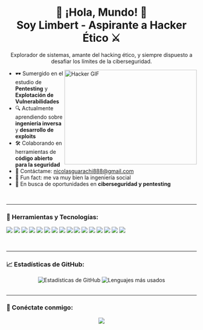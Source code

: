 <!--
**UsopKing7/UsopKing7** es un repositorio especial porque su `README.md` (este archivo) aparece en tu perfil de GitHub.
-->

<h1 align="center">👾 ¡Hola, Mundo! 👾 <br> Soy Limbert - Aspirante a Hacker Ético ⚔️</h1>

<p align="center">
    Explorador de sistemas, amante del hacking ético, y siempre dispuesto a desafiar los límites de la ciberseguridad.
</p>

<img align="right" alt="Hacker GIF" src="https://media.giphy.com/media/2zeji2UedvZzvIZ45N/giphy.gif" width="350" height="250" />

- 🕶️ Sumergido en el estudio de **Pentesting** y **Explotación de Vulnerabilidades**
- 🔍 Actualmente aprendiendo sobre **ingeniería inversa** y **desarrollo de exploits**
- 🛠️ Colaborando en herramientas de **código abierto para la seguridad**
- 💌 Contáctame: nicolasguarachi888@gmail.com
- 🎹 Fun fact: me va muy bien la ingeniería social 
- 💼 En busca de oportunidades en **ciberseguridad y pentesting**

<br>

---

### 🧰 Herramientas y Tecnologías:

<p align="left">
    <a href="https://www.kali.org/" target="_blank"><img src="https://img.icons8.com/color/48/000000/kali-linux.png"/></a>
    <a href="https://archlinux.org/" target="_blank"><img src="https://img.icons8.com/color/48/000000/arch-linux.png"/></a>
    <a href="https://www.linux.org/" target="_blank"><img src="https://img.icons8.com/color/48/000000/linux.png"/></a>
    <a href="https://nmap.org/" target="_blank"><img src="https://img.icons8.com/color/48/000000/nmap.png"/></a>
    <a href="https://wpscan.com/" target="_blank"><img src="https://img.icons8.com/color/48/000000/wordpress.png"/></a>
    <a href="https://github.com/vanhauser-thc/thc-hydra" target="_blank"><img src="https://img.icons8.com/color/48/000000/hydra.png"/></a>
    <a href="https://www.openwall.com/john/" target="_blank"><img src="https://img.icons8.com/nolan/512/wireshark.png"/></a>
    <a href="https://netcat.sourceforge.net/" target="_blank"><img src="https://img.icons8.com/ios/48/000000/network.png"/></a>
    <a href="https://portswigger.net/burp" target="_blank"><img src="https://img.icons8.com/dusk/48/000000/burpsuite.png"/></a>
    <a href="https://www.metasploit.com/" target="_blank"><img src="https://img.icons8.com/color/48/000000/metasploit.png"/></a>
    <a href="https://www.python.org" target="_blank"><img src="https://img.icons8.com/color/48/000000/python.png"/></a>
    <a href="https://www.gnu.org/software/bash/" target="_blank"><img src="https://img.icons8.com/color/48/000000/console.png"/></a>
    <a href="https://www.w3.org/html/" target="_blank"><img src="https://img.icons8.com/color/48/000000/html-5.png"/></a>
    <a href="https://www.w3.org/Style/CSS/Overview.en.html" target="_blank"><img src="https://img.icons8.com/color/48/000000/css3.png"/></a>
    <a href="https://www.java.com/" target="_blank"><img src="https://img.icons8.com/color/48/000000/java-coffee-cup-logo.png"/></a>
    <a href="https://en.wikipedia.org/wiki/C%2B%2B" target="_blank"><img src="https://img.icons8.com/color/48/000000/c-plus-plus-logo.png"/></a>
</p>

<br>

---

### 📈 Estadísticas de GitHub:

<div align="center">
    <img src="https://github-readme-stats.vercel.app/api?username=UsopKing7&show_icons=true&theme=radical" alt="Estadísticas de GitHub" />
    <img src="https://github-readme-stats.vercel.app/api/top-langs/?username=UsopKing7&layout=compact&theme=radical" alt="Lenguajes más usados" />
</div>

<br>

---

### 🔗 Conéctate conmigo:

<div align="center">
    <a href="https://www.linkedin.com/in/limbertusername/"><img src="https://img.icons8.com/color/48/000000/linkedin.png"/></a>
</div>
